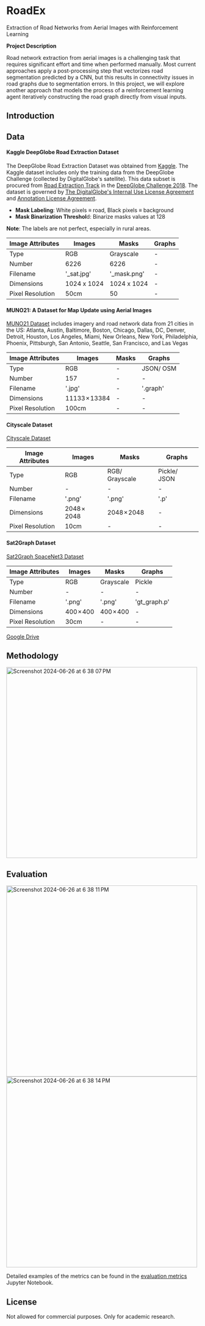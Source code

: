 # RoadEx
Extraction of Road Networks from Aerial Images with Reinforcement Learning

**Project Description**


Road network extraction from aerial images is a challenging task that requires significant effort and time when performed manually. Most current approaches apply a post-processing step that vectorizes road segmentation predicted by a CNN, but this results in connectivity issues in road graphs due to segmentation errors. In this project, we will explore another approach that models the process of a reinforcement learning agent iteratively constructing the road graph directly from visual inputs.


## Introduction


## Data


#### Kaggle DeepGlobe Road Extraction Dataset

The DeepGlobe Road Extraction Dataset was obtained from [Kaggle](https://www.kaggle.com/datasets/balraj98/deepglobe-road-extraction-dataset). The Kaggle dataset includes only the training data from the DeepGlobe Challenge (collected by DigitalGlobe's satellite). This data subset is procured from [Road Extraction Track](https://competitions.codalab.org/competitions/18467) in the [DeepGlobe Challenge 2018](http://deepglobe.org/challenge.html). The dataset is governed by [The DigitalGlobe's Internal Use License Agreement](http://deepglobe.org/docs/CVPR_InternalUseLicenseAgreement_07-11-18.pdf) and [Annotation License Agreement](http://deepglobe.org/docs/Annotation%20License%20Agreement.pdf).


* **Mask Labeling**: White pixels ≡ road, Black pixels ≡ background
* **Mask Binarization Threshol**d: Binarize masks values at 128

**Note**: The labels are not perfect, especially in rural areas.

| Image Attributes   | Images                      | Masks                 | Graphs                |
|-------------------|------------------------------|-----------------------|-----------------------|
| Type              | RGB                          | Grayscale             | -                     |
| Number            | 6226                         | 6226                  | -                     |
| Filename          | '_sat.jpg'                   | '_mask.png'           | -                     |
| Dimensions        | 1024 x 1024                  | 1024 x 1024           | -                     |
| Pixel Resolution  | 50cm                         | 50                    | -                     |


#### MUNO21: A Dataset for Map Update using Aerial Images
[MUNO21 Dataset](https://favyen.com/muno21/) includes imagery and road network data from 21 cities in the US: Atlanta, Austin, Baltimore, Boston, Chicago, Dallas, DC, Denver, Detroit, Houston, Los Angeles, Miami, New Orleans, New York, Philadelphia, Phoenix, Pittsburgh, San Antonio, Seattle, San Francisco, and Las Vegas

| Image Attributes   | Images                      | Masks                 | Graphs                |
|-------------------|------------------------------|-----------------------|-----------------------|
| Type              | RGB                          | -                     | JSON/ OSM             |
| Number            | 157                          | -                     | -                     |
| Filename          | '.jpg'                       | -                     | '.graph'              |
| Dimensions        | 11133 × 13384                | -                     | -                     |
| Pixel Resolution  | 100cm                        | -                     | -                     |

#### Cityscale Dataset
[Cityscale Dataset](https://drive.google.com/drive/folders/1uABt127ehNBQyfCnv6OND841ZrUlhmNB)

| Image Attributes   | Images                      | Masks                 | Graphs                |
|-------------------|------------------------------|-----------------------|-----------------------|
| Type              | RGB                          | RGB/ Grayscale        | Pickle/ JSON          |
| Number            | -                            | -                     | -                     |
| Filename          | '.png'                       | '.png'                | '.p'                  |
| Dimensions        | 2048 × 2048                  | 2048 × 2048           | -                     |
| Pixel Resolution  | 10cm                         | -                     | -                     |

#### Sat2Graph Dataset
[Sat2Graph SpaceNet3 Dataset](https://drive.google.com/drive/folders/1uABt127ehNBQyfCnv6OND841ZrUlhmNB)

| Image Attributes   | Images                      | Masks                 | Graphs                |
|-------------------|------------------------------|-----------------------|-----------------------|
| Type              | RGB                          | Grayscale             | Pickle                |
| Number            | -                            | -                     | -                     |
| Filename          | '.png'                       | '.png'                | 'gt_graph.p'          |
| Dimensions        | 400 × 400                    | 400 × 400             | -                     |
| Pixel Resolution  | 30cm                         | -                     | -                     |

[Google Drive](https://drive.google.com/drive/folders/1uABt127ehNBQyfCnv6OND841ZrUlhmNB)

## Methodology
<img width="500" alt="Screenshot 2024-06-26 at 6 38 07 PM" src="https://github.com/yeoxiongyun/RoadEx/assets/84406436/fda547bb-6f0f-4a8f-8f2e-3821b56b7db1">


## Evaluation
<img width="500" alt="Screenshot 2024-06-26 at 6 38 11 PM" src="https://github.com/yeoxiongyun/RoadEx/assets/84406436/62c7234f-1d56-4035-8acf-030cae1cbde6">
<img width="500" alt="Screenshot 2024-06-26 at 6 38 14 PM" src="https://github.com/yeoxiongyun/RoadEx/assets/84406436/c7cf7d5a-f043-451e-a9a8-617f7b9a23e0">


Detailed examples of the metrics can be found in the [evaluation metrics](https://github.com/yeoxiongyun/RoadEx/blob/main/src/evaluation_metrics.ipynb) Jupyter Notebook.



## License
Not allowed for commercial purposes. Only for academic research.

